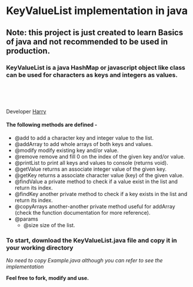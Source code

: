 # KeyValueList implementation in java

## Note: this project is just created to learn Basics of java and not recommended to be used in production.


### **KeyValueList is a java HashMap or javascript object like class** can be used for characters as keys and integers as values.
 <br />
 <br />
 <br />
 
 Developer [Harry](https://github.com/hariomverma83195) 



 #### The following methods are defined -
 
 * @add to add a character key and integer value to the list.
 * @addArray to add whole arrays of both keys and values.
 * @modify modify existing key and/or value.
 * @remove remove and fill 0 on the index of the given key and/or value.
 * @printList to print all keys and values to console (returns void).
 * @getValue returns an associate integer value of the given key.
 * @getKey returns a associate character value (key) of the given value.
 * @findValue a private method to check if a value exist in the list and return its index.
 * @findKey another private method to check if a key exists in the list and return its index.
 * @copyArrays another-another private method useful for addArray (check the function documentation for more reference).
 * @params
    * @size size of the list.


### To start, download the KeyValueList.java file and copy it in your working directory

*No need to copy Example.java although you can refer to see the implementation*

<strong>Feel free to fork, modify and use.</strong>
